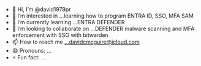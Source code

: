 - 👋 Hi, I’m @david1979pr
- 👀 I’m interested in ...learning how to program ENTRA ID, SSO, MFA SAM 
- 🌱 I’m currently learning ...ENTRA DEFENDER  
- 💞️ I’m looking to collaborate on ...DEFENDER malware scanning and MFA enforcement with SSO with bitwarden
- 📫 How to reach me ...davidcmcguire@icloud.com
- 😄 Pronouns: ...
- ⚡ Fun fact: ...

<!---
david1979pr/david1979pr is a ✨ special ✨ repository because its `README.md` (this file) appears on your GitHub profile.
You can click the Preview link to take a look at your changes.
--->
